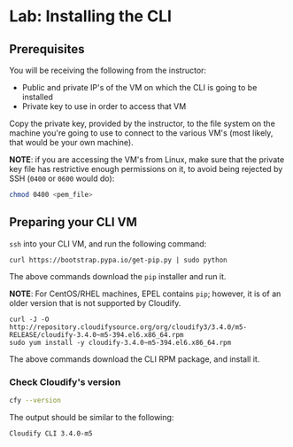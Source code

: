 # Lab: Installing the CLI

## Prerequisites

You will be receiving the following from the instructor:

* Public and private IP's of the VM on which the CLI is going to be installed
* Private key to use in order to access that VM

Copy the private key, provided by the instructor, to the file system on the machine you're going to use
to connect to the various VM's (most likely, that would be your own machine).

**NOTE**: if you are accessing the VM's from Linux, make sure that the private key file has restrictive enough
permissions on it, to avoid being rejected by SSH (`0400` or `0600` would do):

```bash
chmod 0400 <pem_file>
```

## Preparing your CLI VM

`ssh` into your CLI VM, and run the following command:

```
curl https://bootstrap.pypa.io/get-pip.py | sudo python
```

The above commands download the `pip` installer and run it.

**NOTE**: For CentOS/RHEL machines, EPEL contains `pip`; however, it is of an older version that is not supported
by Cloudify.

```
curl -J -O http://repository.cloudifysource.org/org/cloudify3/3.4.0/m5-RELEASE/cloudify-3.4.0~m5-394.el6.x86_64.rpm
sudo yum install -y cloudify-3.4.0~m5-394.el6.x86_64.rpm
```

The above commands download the CLI RPM package, and install it.

### Check Cloudify's version

```bash
cfy --version
```

The output should be similar to the following:

```
Cloudify CLI 3.4.0-m5
```
